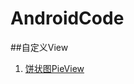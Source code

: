 # AndroidCode
##自定义View
1. [饼状图PieView](https://github.com/mengxin1995/AndroidCode/tree/master/%E8%87%AA%E5%AE%9A%E4%B9%89View/PieView)
